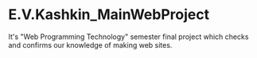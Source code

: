 # E.V.Kashkin_MainWebProject
 It's "Web Programming Technology" semester final project which checks and confirms our knowledge of making web sites.

